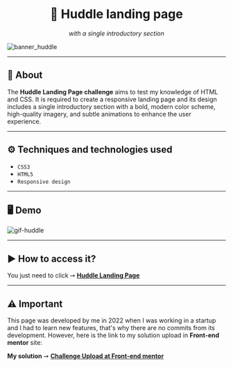 <div align="center">
<h1 align="center"> 🚀 Huddle landing page  </h1>
  <p align="center"><i>with a single introductory section </i></p>
</div>

![banner_huddle](https://github.com/salvedojuliao/landing_page-huddle/assets/44206400/55ccff23-0042-4a9b-8db5-0debc8b8536a)
<p align="center">

</p>

***

## 📌 About 

<p>
The <b>Huddle Landing Page challenge</b> aims to test my knowledge of HTML and CSS. It is required to create a responsive landing page and its design includes a single introductory section with a bold, modern color scheme, high-quality imagery, and subtle animations to enhance the user experience.
</p>

***

## ⚙️ Techniques and technologies used
- ``CSS3``
- ``HTML5``
- ``Responsive design``

***

## 🖥️ Demo  

![gif-huddle](https://github.com/salvedojuliao/landing_page-huddle/assets/44206400/03611354-71e7-43fc-8322-1fc60546bfdf)

***

## ▶️ How to access it?
You just need to click ➙ <b><a href="https://salvedojuliao.github.io/landing_page-huddle/"> Huddle Landing Page </a></b>

***

## ⚠️ Important
This page was developed by me in 2022 when I was working in a startup and I had to learn new features, that's why there are no commits from its development. However, here is the link to
my solution upload in **Front-end mentor** site:

**My solution** ➙ <b><a href="https://www.frontendmentor.io/solutions/css-and-html5-B1hOk0g7c"> Challenge Upload at Front-end mentor </a></b>



